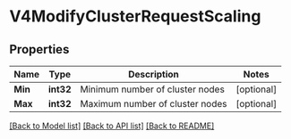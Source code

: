 # V4ModifyClusterRequestScaling

## Properties

Name | Type | Description | Notes
------------ | ------------- | ------------- | -------------
**Min** | **int32** | Minimum number of cluster nodes  | [optional] 
**Max** | **int32** | Maximum number of cluster nodes  | [optional] 

[[Back to Model list]](../README.md#documentation-for-models) [[Back to API list]](../README.md#documentation-for-api-endpoints) [[Back to README]](../README.md)


